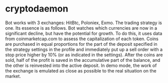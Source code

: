 # cryptodaemon

Bot works with 3 exchanges: HitBtc, Poloniex, Exmo. The trading strategy is one. Its essence is as follows. Bot watches which currencies are now in a significant decline, but have the potential for growth. To do this, it uses data from coinmarketcap.com to assess the capitalization of each token. Coins are purchased in equal proportions for the part of the deposit specified in the strategy settings in the profile and immediately put up a sell order with a stop price higher by 10% (or as indicated in the settings). After the coins are sold, half of the profit is saved in the accumulative part of the balance, and the other is reinvested into the active deposit. In demo mode, the work of the exchange is emulated as close as possible to the real situation on the market.
